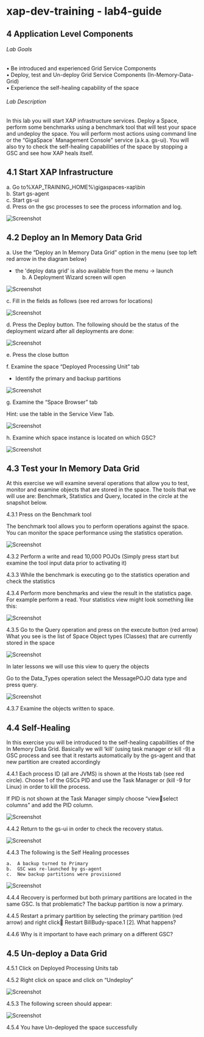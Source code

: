# xap-dev-training - lab4-guide

## 4	Application Level Components

###### Lab Goals 
•	Be introduced and experienced Grid Service Components <br>
•	Deploy, test and Un-deploy Grid Service Components (In-Memory-Data-Grid) <br>
•	Experience the self-healing capability of the space <br>

###### Lab Description
In this lab you will start XAP infrastructure services. Deploy a Space, perform some benchmarks using a benchmark tool that will test your space and undeploy the space. You will perform most actions using command line or the “GigaSpace` Management Console" service 
(a.k.a. gs-ui). You will also try to check the self-healing capabilities of the space by stopping a GSC and see how XAP heals itself.

## 4.1	Start XAP Infrastructure

a.	Go to%XAP_TRAINING_HOME%\gigaspaces-xap\bin <br>
b.	Start gs-agent <br>
c.	Start gs-ui <br>
d.	Press on the gsc processes to see the process information and log. <br>

![Screenshot](./Pictures/Picture1.png)

## 4.2	Deploy an In Memory Data Grid
a.	Use the “Deploy an In Memory Data Grid” option in the menu (see top left red arrow in the diagram below) <br>
*   the 'deploy data grid' is also available from the menu -> launch <br>
 
b.	A Deployment Wizard screen will open

![Screenshot](./Pictures/Picture2.png)

c.	Fill in the fields as follows (see red arrows for locations)

![Screenshot](./Pictures/Picture3.png)

d.	Press the Deploy button. The following should be the status of the deployment wizard after all deployments are done:

![Screenshot](./Pictures/Picture4.png)

e.	Press the close button

f.	Examine the space “Deployed Processing Unit” tab

*   Identify the primary and backup partitions

![Screenshot](./Pictures/Picture5.png)

g.	Examine the “Space Browser” tab

Hint: use the table in the Service View Tab.

![Screenshot](./Pictures/Picture6.png)

h.	Examine which space instance is located on which GSC?

![Screenshot](./Pictures/Picture7.png)

## 4.3	Test your In Memory Data Grid
At this exercise we will examine several operations that allow you to test, monitor and examine objects that are stored in the space. The tools that we will use are: Benchmark, Statistics and Query, located in the circle at the snapshot below. <br>

4.3.1	Press on the Benchmark tool

The benchmark tool allows you to perform operations against the space. You can monitor the space performance using the statistics operation.

![Screenshot](./Pictures/Picture8.png)

4.3.2	Perform a write and read 10,000 POJOs 
(Simply press start but examine the tool input data prior to activating it) <br>

4.3.3	While the benchmark is executing go to the statistics operation and check the statistics <br>

4.3.4	Perform more benchmarks and view the result in the statistics page. For example perform a read. Your statistics view might look something like this:

![Screenshot](./Pictures/Picture9.png)

4.3.5	Go to the Query operation and press on the execute button (red arrow)
What you see is the list of Space Object types (Classes) that are currently stored in the space

![Screenshot](./Pictures/Picture10.png)

In later lessons we will use this view to query the objects

Go to the Data_Types operation select the MessagePOJO data type and press query.

![Screenshot](./Pictures/Picture11.png)

4.3.7	Examine the objects written to space.

## 4.4	Self-Healing

In this exercise you will be introduced to the self-healing capabilities of the In Memory Data Grid.
Basically we will ‘kill’ (using task manager or kill -9) a GSC process and see that it restarts automatically by the gs-agent and that new partition are created accordingly <br>

4.4.1	Each process ID (all are JVMS) is shown at the Hosts tab (see red circle). Choose 1 of the GSCs PID and use the Task Manager or (kill -9 for Linux) in order to kill the process. <br>
 
If PID is not shown at the Task Manager simply choose “viewselect columns” and add the PID column.

![Screenshot](./Pictures/Picture12.png)

4.4.2	Return to the gs-ui in order to check the recovery status.

![Screenshot](./Pictures/Picture13.png)

4.4.3	The following is the Self Healing processes

    a.	A backup turned to Primary
    b.	GSC was re-launched by gs-agent
    c.	New backup partitions were provisioned

![Screenshot](./Pictures/Picture14.png)

4.4.4	Recovery is performed but both primary partitions are located in the same GSC. Is that problematic? The backup partition is now a primary.

4.4.5	Restart a primary partition by selecting the primary partition (red arrow) and right click Restart BillBudy-space.1 [2]. What happens?

4.4.6	Why is it important to have each primary on a different GSC?

## 4.5	Un-deploy a Data Grid

4.5.1	Click on Deployed Processing Units tab

4.5.2	Right click on space and click on “Undeploy”

![Screenshot](./Pictures/Picture15.png)

4.5.3	The following screen should appear:

![Screenshot](./Pictures/Picture16.png)

4.5.4	You have Un-deployed the space successfully





